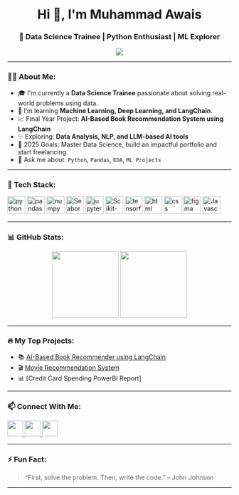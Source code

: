 <h1 align="center">Hi 👋, I'm Muhammad Awais</h1>
<h3 align="center">🚀 Data Science Trainee | Python Enthusiast | ML Explorer</h3>

<p align="center">
  <img src="https://readme-typing-svg.herokuapp.com?color=F75C7E&width=500&lines=Aspiring+Data+Scientist+from+Pakistan;Loves+Python,+Pandas+%26+ML;Learning+every+day+🚀" />
</p>

---

### 🧑‍💻 About Me:
- 🎓 I'm currently a **Data Science Trainee** passionate about solving real-world problems using data.
- 🧠 I’m learning **Machine Learning, Deep Learning, and LangChain**.
- 📈 Final Year Project: **AI-Based Book Recommendation System using LangChain**
- ✨ Exploring: **Data Analysis, NLP, and LLM-based AI tools**
- 🥅 2025 Goals: Master Data Science, build an impactful portfolio and start freelancing.
- 💬 Ask me about: `Python`, `Pandas`, `EDA`, `ML Projects`

---

### 🧰 Tech Stack:

<p align="left">
  <img src="https://cdn.jsdelivr.net/gh/devicons/devicon/icons/python/python-original.svg" height="40" alt="python" />
  <img src="https://cdn.jsdelivr.net/gh/devicons/devicon/icons/pandas/pandas-original.svg" height="40" alt="pandas" />
  <img src="https://cdn.jsdelivr.net/gh/devicons/devicon/icons/numpy/numpy-original.svg" height="40" alt="numpy" />
  <img src="https://seaborn.pydata.org/_static/logo-wide-lightbg.svg" height="40" alt="Seaborn logo" />
  <img src="https://cdn.jsdelivr.net/gh/devicons/devicon/icons/jupyter/jupyter-original.svg" height="40" alt="jupyter" />
  <img src="https://upload.wikimedia.org/wikipedia/commons/0/05/Scikit_learn_logo_small.svg" height="40" alt="Scikit-learn logo" />
  <img src="https://cdn.jsdelivr.net/gh/devicons/devicon/icons/tensorflow/tensorflow-original.svg" height="40" alt="tensorflow" />
  <img src="https://cdn.jsdelivr.net/gh/devicons/devicon/icons/html5/html5-original.svg" height="40" alt="html" />
  <img src="https://cdn.jsdelivr.net/gh/devicons/devicon/icons/css3/css3-original.svg" height="40" alt="css" />
  <img src="https://cdn.jsdelivr.net/gh/devicons/devicon/icons/figma/figma-original.svg" height="40" alt="figma" />
  <img src="https://cdn.jsdelivr.net/gh/devicons/devicon/icons/javascript/javascript-original.svg" height="40" alt="Javascript" />
</p>

---

### 📊 GitHub Stats:

<p align="center">
  <img src="https://github-readme-stats.vercel.app/api?username=Muhammad-Awaix&show_icons=true&theme=dracula&hide_border=false&count_private=true" height="150" />
  <img src="https://github-readme-stats.vercel.app/api/top-langs?username=Muhammad-Awaix&layout=compact&theme=dracula&hide_border=false&langs_count=6" height="150" />
</p>

---

### 🔥 My Top Projects:
- 📚 [AI-Based Book Recommender using LangChain](https://github.com/Muhammad-Awaix/FYP_Book_Recom)
- 🎬 [Movie Recommendation System](https://github.com/Muhammad-Awaix/-ML-Pyhton-Projects/blob/main/Movies_Rec_Sys.ipynb)
- 📊 [Credit Card Spending PowerBI Report]

---

### 📫 Connect With Me:

<p align="left">
  <a href="https://www.linkedin.com/in/muhamad-awais/" target="_blank">
    <img src="https://img.shields.io/static/v1?message=LinkedIn&logo=linkedin&label=&color=0077B5&logoColor=white&labelColor=&style=for-the-badge" height="35" />
  </a>
  <a href="mailto:mawais.ai021@gmail.com">
    <img src="https://img.shields.io/badge/Gmail-D14836?style=for-the-badge&logo=gmail&logoColor=white" height="35" />
  </a>
  <a href="https://huggingface.co/mawais021">
    <img src="https://img.shields.io/badge/HuggingFace-FFD21F?style=for-the-badge&logo=huggingface&logoColor=black" height="35" />
  </a>
</p>

---

### ⚡ Fun Fact:
> “First, solve the problem. Then, write the code.” – John Johnson

---

